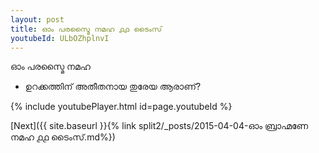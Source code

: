 ```yaml
---
layout: post
title: ഓം പരസ്മൈ നമഹ ൧൧ ടൈംസ്
youtubeId: ULbOZhplnvI
---
```

 
 
 ഓം പരസ്മൈ നമഹ 
 
 -  ഉറക്കത്തിന് അതീതനായ തുരേയ ആരാണ്? 
 
  
 
  
 
 
 
 
 
 


{% include youtubePlayer.html id=page.youtubeId %}
 
[Next]({{ site.baseurl }}{% link  split2/_posts/2015-04-04-ഓം ബ്രാഹ്മണേ നമഹ ൧൧ ടൈംസ്.md%})
 
